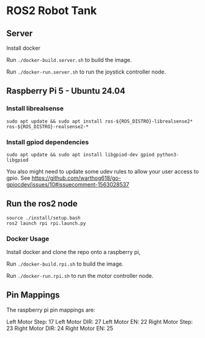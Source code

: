 # ROS2 Robot Tank

## Server

Install docker

Run `./docker-build.server.sh` to build the image.

Run `./docker-run.server.sh` to run the joystick controller node.


## Raspberry Pi 5 - Ubuntu 24.04

### Install librealsense

```
sudo apt update && sudo apt install ros-${ROS_DISTRO}-librealsense2* ros-${ROS_DISTRO}-realsense2-*
```

### Install gpiod dependencies

```
sudo apt update && sudo apt install libgpiod-dev gpiod python3-libgpiod
```

You also might need to update some udev rules to allow your user access to gpio. See https://github.com/warthog618/go-gpiocdev/issues/10#issuecomment-1563028537


## Run the ros2 node

```
source ./install/setup.bash
ros2 launch rpi rpi.launch.py
```

### Docker Usage 
Install docker and clone the repo onto a raspberry pi,

Run `./docker-build.rpi.sh` to build the image.

Run `./docker-run.rpi.sh` to run the motor controller node.


## Pin Mappings
The raspberry pi pin mappings are:

Left Motor Step: 17
Left Motor DIR:  27
Left Motor EN:   22
Right Motor Step: 23
Right Motor DIR:  24
Right Motor EN:   25

